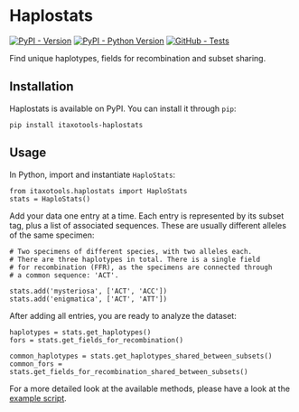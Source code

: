 # Haplostats

[![PyPI - Version](https://img.shields.io/pypi/v/itaxotools-haplostats)](
    https://pypi.org/project/itaxotools-haplostats)
[![PyPI - Python Version](https://img.shields.io/pypi/pyversions/itaxotools-haplostats)](
    https://pypi.org/project/itaxotools-haplostats)
[![GitHub - Tests](https://img.shields.io/github/actions/workflow/status/iTaxoTools/haplostats/test.yml?label=tests)](
    https://github.com/iTaxoTools/haplostats/actions/workflows/test.yml)

Find unique haplotypes, fields for recombination and subset sharing.

## Installation

Haplostats is available on PyPI. You can install it through `pip`:

```
pip install itaxotools-haplostats
```

## Usage

In Python, import and instantiate `HaploStats`:

```
from itaxotools.haplostats import HaploStats
stats = HaploStats()
```

Add your data one entry at a time. Each entry is represented by its subset tag, plus a list of associated sequences. These are usually different alleles of the same specimen:

```
# Two specimens of different species, with two alleles each.
# There are three haplotypes in total. There is a single field
# for recombination (FFR), as the specimens are connected through
# a common sequence: 'ACT'.

stats.add('mysteriosa', ['ACT', 'ACC'])
stats.add('enigmatica', ['ACT', 'ATT'])
```

After adding all entries, you are ready to analyze the dataset:

```
haplotypes = stats.get_haplotypes()
fors = stats.get_fields_for_recombination()

common_haplotypes = stats.get_haplotypes_shared_between_subsets()
common_fors = stats.get_fields_for_recombination_shared_between_subsets()
```

For a more detailed look at the available methods, please have a look at the [example script](https://github.com/iTaxoTools/haplostats/tree/main/scripts/example.py).
